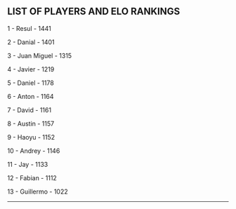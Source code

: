 ## LIST OF PLAYERS AND ELO RANKINGS


1 - Resul - 1441


2 - Danial - 1401


3 - Juan Miguel - 1315


4 - Javier - 1219


5 - Daniel - 1178


6 - Anton - 1164


7 - David - 1161


8 - Austin - 1157


9 - Haoyu - 1152


10 - Andrey - 1146


11 - Jay - 1133


12 - Fabian - 1112


13 - Guillermo - 1022



--------------------------------------------------------------
